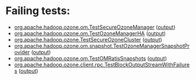 # Failing tests: 

 * [org.apache.hadoop.ozone.om.TestSecureOzoneManager](hadoop-ozone/integration-test/org.apache.hadoop.ozone.om.TestSecureOzoneManager.txt) ([output](hadoop-ozone/integration-test/org.apache.hadoop.ozone.om.TestSecureOzoneManager-output.txt/))
 * [org.apache.hadoop.ozone.om.TestOzoneManagerHA](hadoop-ozone/integration-test/org.apache.hadoop.ozone.om.TestOzoneManagerHA.txt) ([output](hadoop-ozone/integration-test/org.apache.hadoop.ozone.om.TestOzoneManagerHA-output.txt/))
 * [org.apache.hadoop.ozone.TestSecureOzoneCluster](hadoop-ozone/integration-test/org.apache.hadoop.ozone.TestSecureOzoneCluster.txt) ([output](hadoop-ozone/integration-test/org.apache.hadoop.ozone.TestSecureOzoneCluster-output.txt/))
 * [org.apache.hadoop.ozone.om.snapshot.TestOzoneManagerSnapshotProvider](hadoop-ozone/integration-test/org.apache.hadoop.ozone.om.snapshot.TestOzoneManagerSnapshotProvider.txt) ([output](hadoop-ozone/integration-test/org.apache.hadoop.ozone.om.snapshot.TestOzoneManagerSnapshotProvider-output.txt/))
 * [org.apache.hadoop.ozone.om.TestOMRatisSnapshots](hadoop-ozone/integration-test/org.apache.hadoop.ozone.om.TestOMRatisSnapshots.txt) ([output](hadoop-ozone/integration-test/org.apache.hadoop.ozone.om.TestOMRatisSnapshots-output.txt/))
 * [org.apache.hadoop.ozone.client.rpc.TestBlockOutputStreamWithFailures](hadoop-ozone/integration-test/org.apache.hadoop.ozone.client.rpc.TestBlockOutputStreamWithFailures.txt) ([output](hadoop-ozone/integration-test/org.apache.hadoop.ozone.client.rpc.TestBlockOutputStreamWithFailures-output.txt/))
